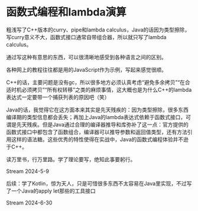 # 函数式编程和lambda演算

粗浅写了C++版本的curry、pipe和lambda calculus，Java的话因为类型擦除，写curry意义不大，函数式接口通常自带组合器，所以就只写了lambda calculus。

通过写这种有意思的东西，可以很清晰地感受到各种语言之间的区别。

各种网上的教程往往都是用的JavaScript作为示例，写起来感觉很顺。

C++的话，主要问题是没有gc，所以很多地方必须认真考虑“避免多余拷贝”“在合适时机必须拷贝”“所有权转移”之类的麻烦事情，这大概也是为什么C++的lambda表达式一定要带一个捕获列表的原因吧（笑）

Java的话，我觉得它在这方面本来其实是先天残疾的：因为类型擦除，很多东西编译期的类型信息都会丢失；再加上Java的lambda表达式依赖于函数式接口，可谓是先天残疾。但是Java通过合理的编译器推导和库弥补了这一点：官方提供的函数式接口中都包含了函数组合，编译器可以推导参数和返回值类型，还有方法引用这样的语法糖。这些优秀的特性使得在实战中，Java的函数式编程体验并不逊于C++。

读万里书，行万里路。学了理论要写，绝知此事要躬行。

Stream 2024-5-9

后续：学了Kotlin，惊为天人，只是可惜很多东西不太容易在Java里实现，不过写了一个Java的apply let那些的工具接口

Stream 2024-6-30
